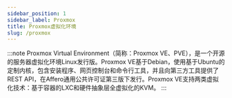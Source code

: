 ```yaml
---
sidebar_position: 1
sidebar_label: Proxmox
title: Proxmox虚拟化环境
slug: /proxmox
---
```


:::note
Proxmox Virtual Environment（简称：Proxmox VE、PVE），是一个开源的服务器虚拟化环境Linux发行版。Proxmox VE基于Debian，使用基于Ubuntu的定制内核，包含安装程序、网页控制台和命令行工具，并且向第三方工具提供了REST API，在Affero通用公共许可证第三版下发行。Proxmox VE支持两类虚拟化技术：基于容器的LXC和硬件抽象层全虚拟化的KVM。
:::

